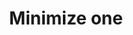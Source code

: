 ---
title: Minimize one
tags:
icon: minimize-one
svg: '<svg xmlns="http://www.w3.org/2000/svg" width="24" height="24" fill="none" viewBox="0 0 24 24" stroke-width="1.5" stroke-linecap="round" stroke-linejoin="round" stroke="currentColor"><path d="M20 10h-6V4M4 14h6v6M20 4l-6 6m-4 4-6 6"/></svg>'
---
